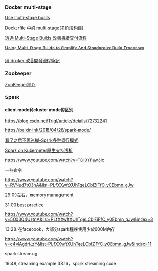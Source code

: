 ### Docker multi-stage

[Use multi-stage builds](https://docs.docker.com/develop/develop-images/multistage-build/)

[Dockerfile 中的 multi-stage(多阶段构建)](https://www.cnblogs.com/sparkdev/p/8508435.html)

[透過 Multi-Stage Builds 改善持續交付流程](https://tachingchen.com/tw/blog/docker-multi-stage-builds/)

[Using Multi-Stage Builds to Simplify And Standardize Build Processes](https://medium.com/capital-one-tech/multi-stage-builds-and-dockerfile-b5866d9e2f84)

### 

[用 docker 改善開發流程筆記](https://kkc.github.io/2018/04/28/docker-note/)

### Zookeeper

[ZooKeeper简介](https://juejin.im/post/5bac3cde5188255c3b7d91a8)

### Spark
#### client mode和cluster mode的区别

https://blog.csdn.net/Trigl/article/details/72732241

https://baixin.ink/2018/04/28/spark-mode/

[看了之后不再迷糊-Spark多种运行模式](https://www.jianshu.com/p/65a3476757a5)

[Spark on Kubernetes原生支持浅析](https://www.jishuwen.com/d/23wg)

https://www.youtube.com/watch?v=TDi9YFaw3ic

一些命令

https://www.youtube.com/watch?v=RVNud7tO2hA&list=PLfXXwftXUhTqeLCbIZiFfC_yOEbmn_gJw

29:00左右，memory management

31:00 best practice

https://www.youtube.com/watch?v=5O03Q4UetnA&list=PLfXXwftXUhTqeLCbIZiFfC_yOEbmn_gJw&index=3

13:28, 在facebook，大部分spark程序使用少於600M內存

https://www.youtube.com/watch?v=c4MAgdriJzY&list=PLfXXwftXUhTqeLCbIZiFfC_yOEbmn_gJw&index=11

spark streaming

19:48, streaming example
38:16，spark streaming code


